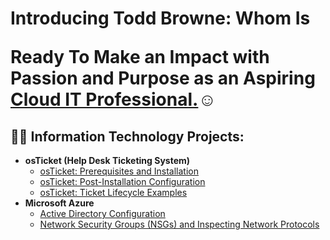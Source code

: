<h1>Introducing Todd Browne: Whom Is 
 
  Ready To Make an Impact with Passion and Purpose as an Aspiring <a href="https://www.linkedin.com/in/todd-browne-247375124?lipi=urn%3Ali%3Apage%3Ad_flagship3_profile_view_base_contact_details%3BR1Wp33APQiS%2FwrjlkvcyJA%3D%3D">Cloud IT Professional.</a>☺</h1>

<h2>👨‍💻 Information Technology Projects:</h2>

- <b>osTicket (Help Desk Ticketing System)</b>
  - [osTicket: Prerequisites and Installation](https://github.com/ToddABrowne/osticket-prereqs)
  - [osTicket: Post-Installation Configuration](https://github.com/ToddABrowne/post-install-config)
  - [osTicket: Ticket Lifecycle Examples](https://github.com/ToddABrowne/ticket-lifecycle)
- <b>Microsoft Azure</b>
  - [Active Directory Configuration](https://github.com/ToddABrowne/Active-Directory-Config)
  - [Network Security Groups (NSGs) and Inspecting Network Protocols](https://github.com/ToddABrowne/azure-network-protocols)
